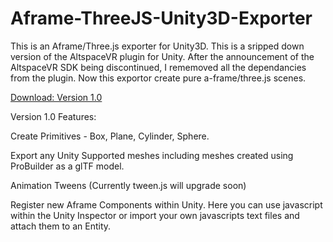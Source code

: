 # Aframe-ThreeJS-Unity3D-Exporter
This is an Aframe/Three.js exporter for Unity3D. This is a sripped down version of the AltspaceVR plugin for Unity. After the announcement of the AltspaceVR SDK being discontinued, I rememoved all the dependancies from the plugin. Now this exportor create pure a-frame/three.js scenes.

[Download: Version 1.0](https://github.com/amadden1990/Aframe-ThreeJS-Unity3D-Exporter/blob/master/Aframe%20Exporter.unitypackage?raw=true)

Version 1.0 Features:

Create Primitives - Box, Plane, Cylinder, Sphere.

Export any Unity Supported meshes including meshes created using ProBuilder as a glTF model.

Animation Tweens (Currently tween.js will upgrade soon)

Register new Aframe Components within Unity. Here you can use javascript within the Unity Inspector or import your own javascripts text files and attach them to an Entity.
